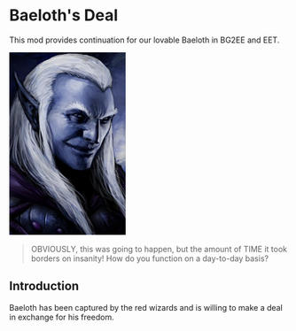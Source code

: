 # Baeloth's Deal

This mod provides continuation for our lovable Baeloth in BG2EE and EET.

![All right... but NOT because you TOLD me to.](baebg2/portraits/BAELOTHL.BMP)

> OBVIOUSLY, this was going to happen, but the amount of TIME it took borders on insanity! How do you function on a day-to-day basis?

## Introduction

Baeloth has been captured by the red wizards and is willing to make a deal in exchange for his freedom.
